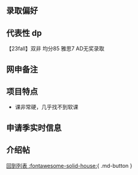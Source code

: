 ## 录取偏好

## 代表性 dp

【23fall】双非 均分85 雅思7 AD无奖录取

## 网申备注

## 项目特点

- 课非常硬，几乎找不到软课

## 申请季实时信息

## 介绍帖

[回到列表 :fontawesome-solid-house:](grade.md){ .md-button }
